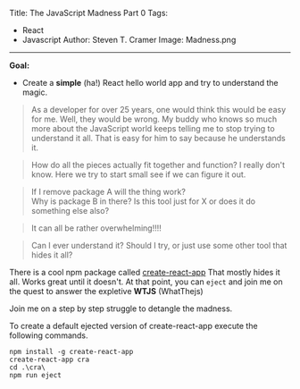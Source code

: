 Title: The JavaScript Madness Part 0
Tags: 
  - React 
  - Javascript 
Author: Steven T. Cramer
Image: Madness.png

---

**Goal:**

* Create a **simple** (ha!) React hello world app and try to understand the magic.


>As a developer for over 25 years, one would think this would be easy for me.  Well, they would be wrong.  My buddy who knows so much more about the JavaScript world keeps telling me to stop trying to understand it all.  That is easy for him to say because he understands it. 

>How do all the pieces actually fit together and function? I really don't know.  Here we try to start small see if we can figure it out.

>If I remove package A will the thing work?  
Why is package B in there? 
Is this tool just for X or does it do something else also?

>It can all be rather overwhelming!!!!

>Can I ever understand it?  Should I try, or just use some other tool that hides it all?

There is a cool npm package called [create-react-app](https://github.com/facebookincubator/create-react-app) That mostly hides it all.  Works great until it doesn't.  At that point, you can `eject` and join me on the quest to answer the expletive **WTJS** (WhatThejs)

Join me on a step by step struggle to detangle the madness.

To create a default ejected version of create-react-app execute the following commands.

```
npm install -g create-react-app
create-react-app cra
cd .\cra\
npm run eject
```


